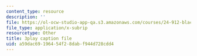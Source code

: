 ```yaml
---
content_type: resource
description: ''
file: https://ol-ocw-studio-app-qa.s3.amazonaws.com/courses/24-912-black-matters-introduction-to-black-studies-spring-2017/a59dac69196454f28dabf944d728cdd4_aSk7YbhON_0.vtt
file_type: application/x-subrip
resourcetype: Other
title: 3play caption file
uid: a59dac69-1964-54f2-8dab-f944d728cdd4
---
```

